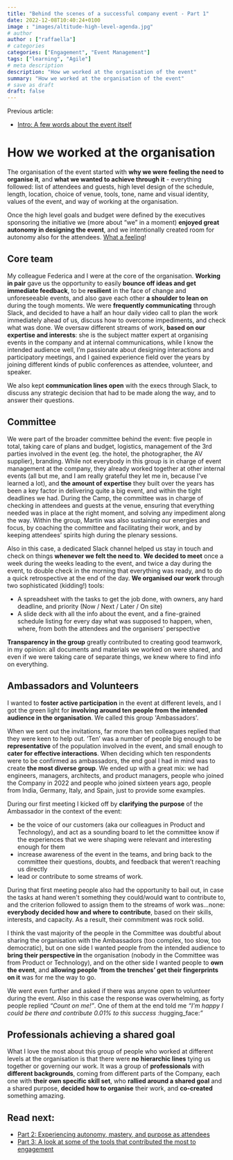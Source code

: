 ```yaml
---
title: "Behind the scenes of a successful company event - Part 1"
date: 2022-12-08T10:40:24+0100
image : "images/altitude-high-level-agenda.jpg"
# author
author : ["raffaella"]
# categories
categories: ["Engagement", "Event Management"]
tags: ["learning", "Agile"]
# meta description
description: "How we worked at the organisation of the event"
summary: "How we worked at the organisation of the event"
# save as draft
draft: false
---
```

Previous article: 
- [Intro: A few words about the event itself](https://raffaellarossini.com/blog/20221207_altitude-behind-the-scenes/)

# How we worked at the organisation

The organisation of the event started with **why we were feeling the need to organise it**, and **what we wanted to achieve through it** - everything followed: list of attendees and guests, high level design of the schedule, length, location, choice of venue, tools, tone, name and visual identity, values of the event, and way of working at the organisation.

Once the high level goals and budget were defined by the executives sponsoring the initiative we (more about “we” in a moment) **enjoyed great autonomy in designing the event**, and we intentionally created room for autonomy also for the attendees. [What a feeling](https://www.youtube.com/watch?v=ILWSp0m9G2U)!

## Core team
My colleague Federica and I were at the core of the organisation. **Working in pair** gave us the opportunity to easily **bounce off ideas and get immediate feedback**, to be **resilient** in the face of change and unforeseeable events, and also gave each other **a shoulder to lean on** during the tough moments. 
We were **frequently communicating** through Slack, and decided to have a half an hour daily video call to plan the work immediately ahead of us, discuss how to overcome impediments, and check what was done. 
We oversaw different streams of work, **based on our expertise and interests**: she is the subject matter expert at organising events in the company and at internal communications, while I know the intended audience well, I’m passionate about designing interactions and participatory meetings, and I gained experience field over the years by joining different kinds of public conferences as attendee, volunteer, and speaker.

We also kept **communication lines open** with the execs through Slack, to discuss any strategic decision that had to be made along the way, and to answer their questions.

## Committee
We were part of the broader committee behind the event: five people in total, taking care of plans and budget, logistics, management of the 3rd parties involved in the event (eg. the hotel, the photographer, the AV supplier), branding. While not everybody in this group is in charge of event management at the company, they already worked together at other internal events (all but me, and I am really grateful they let me in, because I’ve learned a lot), and **the amount of expertise** they built over the years has been a key factor in delivering quite a big event, and within the tight deadlines we had. 
During the Camp, the committee was in charge of checking in attendees and guests at the venue, ensuring that everything needed was in place at the right moment, and solving any impediment along the way. 
Within the group, Martin was also sustaining our energies and focus, by coaching the committee and facilitating their work, and by keeping attendees’ spirits high during the plenary sessions.

Also in this case, a dedicated Slack channel helped us stay in touch and check on things **whenever we felt the need to**. 
**We decided to meet** once a week during the weeks leading to the event, and twice a day during the event, to double check in the morning that everything was ready, and to do a quick retrospective at the end of the day. 
**We organised our work** through two sophisticated (kidding!) tools:

- A spreadsheet with the tasks to get the job done, with owners, any hard deadline, and priority (Now / Next / Later / On site)
- A slide deck with all the info about the event, and a fine-grained schedule listing for every day what was supposed to happen, when, where, from both the attendees and the organisers’ perspective

**Transparency in the group** greatly contributed to creating good teamwork, in my opinion: all documents and materials we worked on were shared, and even if we were taking care of separate things, we knew where to find info on everything. 

## Ambassadors and Volunteers
I wanted to **foster active participation** in the event at different levels, and I got the green light for **involving around ten people from the intended audience in the organisation**. We called this group 'Ambassadors'.

When we sent out the invitations, far more than ten colleagues replied that they were keen to help out. ‘Ten’ was a number of people big enough to be **representative** of the population involved in the event, and small enough to **cater for effective interactions**. 
When deciding which ten respondents were to be confirmed as ambassadors, the end goal I had in mind was to create **the most diverse group**. We ended up with a great mix: we had engineers, managers, architects, and product managers, people who joined the Company in 2022 and people who joined sixteen years ago, people from India, Germany, Italy, and Spain, just to provide some examples.

During our first meeting I kicked off by **clarifying the purpose** of the Ambassador in the context of the event: 

- be the voice of our customers (aka our colleagues in Product and Technology), and act as a sounding board to let the committee know if the experiences that we were shaping were relevant and interesting enough for them
- increase awareness of the event in the teams, and bring back to the committee their questions, doubts, and feedback that weren’t reaching us directly
- lead or contribute to some streams of work.  

During that first meeting people also had the opportunity to bail out, in case the tasks at hand weren't something they could/would want to contribute to, and the criterion followed to assign them to the streams of work was…none: **everybody decided how and where to contribute**, based on their skills, interests, and capacity. As a result, their commitment was rock solid.

I think the vast majority of the people in the Committee was doubtful about sharing the organisation with the Ambassadors (too complex, too slow, too democratic), but on one side I wanted people from the intended audience to **bring their perspective in** the organisation (nobody in the Committee was from Product or Technology), and on the other side I wanted people to **own the event**, and **allowing people ‘from the trenches’ get their fingerprints on it** was for me the way to go.

We went even further and asked if there was anyone open to volunteer during the event. Also in this case the response was overwhelming, as forty people replied *“Count on me!”*.
One of them at the end told me *“I'm happy I could be there and contribute 0.01% to this success* :hugging_face:*”*

## Professionals achieving a shared goal
What I love the most about this group of people who worked at different levels at the organisation is that there were **no hierarchic lines** tying us together or governing our work. It was a group of **professionals** with **different backgrounds**, coming from different parts of the Company, each one with **their own specific skill set**, who **rallied around a shared goal** and a shared purpose, **decided how to organise** their work, and **co-created** something amazing.

## Read next:

- [Part 2: Experiencing autonomy, mastery, and purpose as attendees](https://raffaellarossini.com/blog/20221207_altitude-attendees/)
- [Part 3: A look at some of the tools that contributed the most to engagement](https://raffaellarossini.com/blog/20221207_altitude-tools/)
